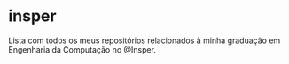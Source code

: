 # insper
Lista com todos os meus repositórios relacionados à minha graduação em Engenharia da Computação no @Insper.
